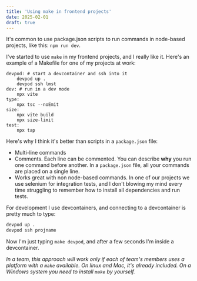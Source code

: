 ```yaml
---
title: 'Using make in frontend projects'
date: 2025-02-01
draft: true
---
```


It's common to use package.json scripts to run commands in node-based
projects, like this: `npm run dev`.


I've started to use `make` in my frontend projects, and I really like it.
Here's an example of a Makefile for one of my projects at work:

```make
devpod: # start a devcontainer and ssh into it
	devpod up .
	devpod ssh lmst
dev: # run in a dev mode
	npx vite
type:
	npx tsc --noEmit
size:
	npx vite build
	npx size-limit
test:
	npx tap
```

Here's why I think it's better than scripts in a `package.json` file:

- Multi-line commands
- Comments. Each line can be commented. You can describe **why** you run one command
  before another. In a `package.json` file, all your commands are placed on a single line.
- Works great with non node-based commands. In one of our projects we use selenium for integration tests, and I don't blowing my mind every time struggling to remember how to install all dependencies and run tests.

For development I use devcontainers, and connecting to a devcontainer is pretty much to type:

```bash
devpod up .
devpod ssh projname
```

Now I'm just typing `make devpod`, and after a few seconds I'm inside a devcontainer.

*In a team, this approach will work only if each of team's members
uses a platform with a `make` available. On linux and Mac, it's already
included. On a Windows system you need to install `make` by yourself.*
